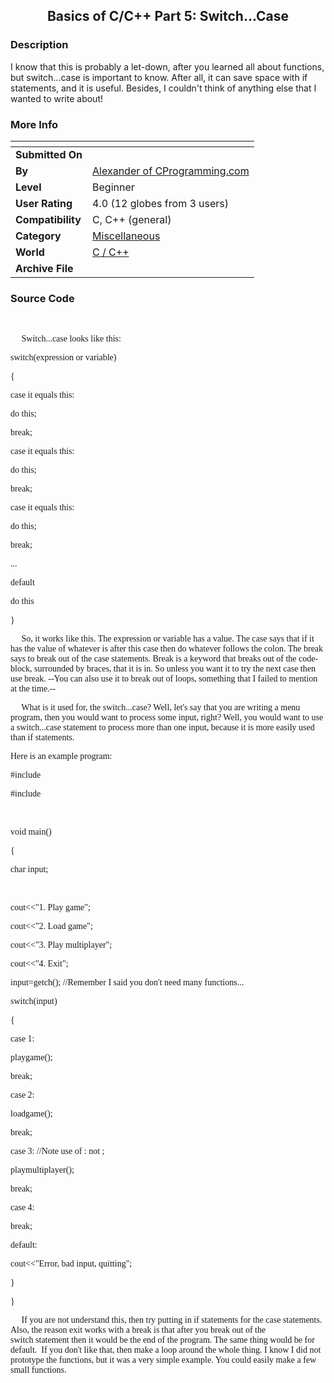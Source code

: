 ﻿<div align="center">

## Basics of C/C\+\+ Part 5: Switch\.\.\.Case


</div>

### Description

I know that this is probably a let-down, after you learned all about functions, but switch...case is important to know. After all, it can save space with if statements, and it is useful. Besides, I couldn't think of anything else that I wanted to write about!
 
### More Info
 


<span>             |<span>
---                |---
**Submitted On**   |
**By**             |[Alexander of CProgramming\.com](https://github.com/Planet-Source-Code/PSCIndex/blob/master/ByAuthor/alexander-of-cprogramming-com.md)
**Level**          |Beginner
**User Rating**    |4.0 (12 globes from 3 users)
**Compatibility**  |C, C\+\+ \(general\)
**Category**       |[Miscellaneous](https://github.com/Planet-Source-Code/PSCIndex/blob/master/ByCategory/miscellaneous__3-1.md)
**World**          |[C / C\+\+](https://github.com/Planet-Source-Code/PSCIndex/blob/master/ByWorld/c-c.md)
**Archive File**   |[](https://github.com/Planet-Source-Code/alexander-of-cprogramming-com-basics-of-c-c-part-5-switch-case__3-457/archive/master.zip)





### Source Code

<p> </p>
<p><font face="Verdana">     Switch...case looks like this:</font></p>
<p><font face="Verdana">switch(expression or variable)</font></p>
<p><font face="Verdana">{</font></p>
<p><font face="Verdana">case it equals this:</font></p>
<p><font face="Verdana">do this;</font></p>
<p><font face="Verdana">break;</font></p>
<p><font face="Verdana">case it equals this:</font></p>
<p><font face="Verdana">do this;</font></p>
<p><font face="Verdana">break;</font></p>
<p><font face="Verdana">case it equals this:</font></p>
<p><font face="Verdana">do this;</font></p>
<p><font face="Verdana">break;</font></p>
<p><font face="Verdana">...</font></p>
<p><font face="Verdana">default</font></p>
<p><font face="Verdana">do this</font></p>
<p><font face="Verdana">}</font></p>
<p><font face="Verdana">     So, it works like this. The
expression or variable has a value. The case says that if it has the value of
whatever is after this case then do whatever follows the colon. The break says
to break out of the case statements. Break is a keyword that breaks out of the
code-block, surrounded by braces, that it is in. So unless you want it to try
the next case then use break. --You can also use it to break out of loops,
something that I failed to mention at the time.--</font></p>
<p><font face="Verdana">     What is it used for, the
switch...case? Well, let's say that you are writing a menu program, then you
would want to process some input, right? Well, you would want to use a
switch...case statement to process more than one input, because it is more
easily used than if statements.</font></p>
<p><font face="Verdana">Here is an example program:</font></p>
<p><font face="Verdana">#include <iostream.h></font></p>
<p><font face="Verdana">#include <conio.h></font></p>
<p> </p>
<p><font face="Verdana">void main()</font></p>
<p><font face="Verdana">{</font></p>
<p><font face="Verdana">char input;</font></p>
<p> </p>
<p><font face="Verdana">cout<<"1. Play game";</font></p>
<p><font face="Verdana">cout<<"2. Load game";</font></p>
<p><font face="Verdana">cout<<"3. Play multiplayer";</font></p>
<p><font face="Verdana">cout<<"4. Exit";</font></p>
<p><font face="Verdana">input=getch(); //Remember I said you don't need many
functions...</font></p>
<p><font face="Verdana">switch(input)</font></p>
<p><font face="Verdana">{</font></p>
<p><font face="Verdana">case 1:</font></p>
<p><font face="Verdana">playgame();</font></p>
<p><font face="Verdana">break;</font></p>
<p><font face="Verdana">case 2:</font></p>
<p><font face="Verdana">loadgame();</font></p>
<p><font face="Verdana">break;</font></p>
<p><font face="Verdana">case 3: //Note use of : not ;</font></p>
<p><font face="Verdana">playmultiplayer();</font></p>
<p><font face="Verdana">break;</font></p>
<p><font face="Verdana">case 4:</font></p>
<p><font face="Verdana">break;</font></p>
<p><font face="Verdana">default:</font></p>
<p><font face="Verdana">cout<<"Error, bad input, quitting";</font></p>
<p><font face="Verdana">}</font></p>
<p><font face="Verdana">}</font></p>
<p><font face="Verdana">     If you are not understand this,
then try putting in if statements for the case statements.  Also, the
reason exit works with a break is that after you break out of the switch statement
then it would be the end of the program. The same thing would be for default. 
If you don't like that, then make a loop around the whole thing. I know I did
not  prototype the functions, but it was a very simple example. You could
easily make a few small functions.</font></p>

